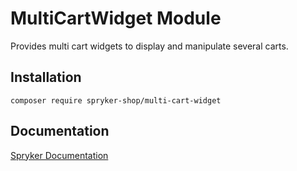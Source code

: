# MultiCartWidget Module

Provides multi cart widgets to display and manipulate several carts.

## Installation

```
composer require spryker-shop/multi-cart-widget
```

## Documentation

[Spryker Documentation](https://academy.spryker.com)
